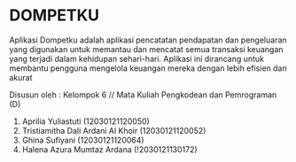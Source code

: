 # DOMPETKU
Aplikasi Dompetku adalah aplikasi pencatatan pendapatan dan pengeluaran yang digunakan untuk memantau dan mencatat semua transaksi keuangan yang terjadi dalam kehidupan sehari-hari. Aplikasi ini dirancang untuk membantu pengguna mengelola keuangan mereka dengan lebih efisien dan akurat

Disusun oleh : Kelompok 6 // Mata Kuliah Pengkodean dan Pemrograman (D)
1. Aprilia Yuliastuti (12030121120050)
2. Tristiamitha Dali Ardani Al Khoir (12030121120052)
3. Ghina Sufiyani (12030121120064)
4. Halena Azura Mumtaz Ardana (!2030121130172)
